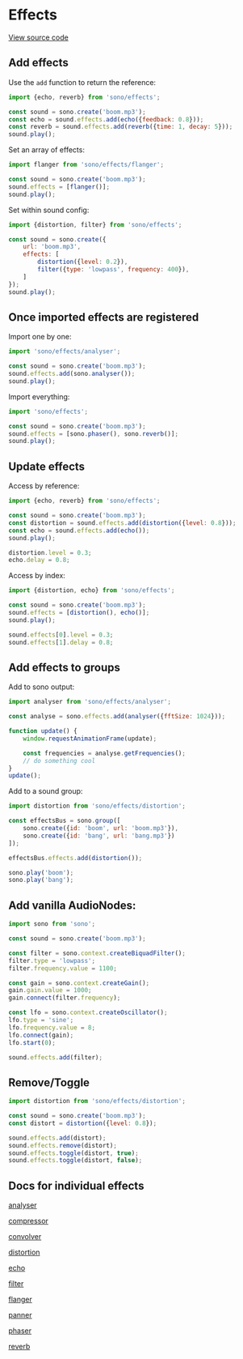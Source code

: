 # Effects

[View source code](../core/effects.js)

## Add effects

Use the `add` function to return the reference:
```javascript
import {echo, reverb} from 'sono/effects';

const sound = sono.create('boom.mp3');
const echo = sound.effects.add(echo({feedback: 0.8}));
const reverb = sound.effects.add(reverb({time: 1, decay: 5}));
sound.play();
```

Set an array of effects:
```javascript
import flanger from 'sono/effects/flanger';

const sound = sono.create('boom.mp3');
sound.effects = [flanger()];
sound.play();
```

Set within sound config:
```javascript
import {distortion, filter} from 'sono/effects';

const sound = sono.create({
	url: 'boom.mp3',
	effects: [
		distortion({level: 0.2}),
		filter({type: 'lowpass', frequency: 400}),
	]
});
sound.play();
```

## Once imported effects are registered

Import one by one:

```javascript
import 'sono/effects/analyser';

const sound = sono.create('boom.mp3');
sound.effects.add(sono.analyser());
sound.play();
```

Import everything:

```javascript
import 'sono/effects';

const sound = sono.create('boom.mp3');
sound.effects = [sono.phaser(), sono.reverb()];
sound.play();
```


## Update effects

Access by reference:
```javascript
import {echo, reverb} from 'sono/effects';

const sound = sono.create('boom.mp3');
const distortion = sound.effects.add(distortion({level: 0.8}));
const echo = sound.effects.add(echo());
sound.play();

distortion.level = 0.3;
echo.delay = 0.8;
```

Access by index:
```javascript
import {distortion, echo} from 'sono/effects';

const sound = sono.create('boom.mp3');
sound.effects = [distortion(), echo()];
sound.play();

sound.effects[0].level = 0.3;
sound.effects[1].delay = 0.8;
```

## Add effects to groups

Add to sono output:
```javascript
import analyser from 'sono/effects/analyser';

const analyse = sono.effects.add(analyser({fftSize: 1024}));

function update() {
	window.requestAnimationFrame(update);

	const frequencies = analyse.getFrequencies();
	// do something cool
}
update();
```

Add to a sound group:

```javascript
import distortion from 'sono/effects/distortion';

const effectsBus = sono.group([
	sono.create({id: 'boom', url: 'boom.mp3'}),
	sono.create({id: 'bang', url: 'bang.mp3'})
]);

effectsBus.effects.add(distortion());

sono.play('boom');
sono.play('bang');
```


## Add vanilla AudioNodes:

```javascript
import sono from 'sono';

const sound = sono.create('boom.mp3');

const filter = sono.context.createBiquadFilter();
filter.type = 'lowpass';
filter.frequency.value = 1100;

const gain = sono.context.createGain();
gain.gain.value = 1000;
gain.connect(filter.frequency);

const lfo = sono.context.createOscillator();
lfo.type = 'sine';
lfo.frequency.value = 8;
lfo.connect(gain);
lfo.start(0);

sound.effects.add(filter);
```

## Remove/Toggle

```javascript
import distortion from 'sono/effects/distortion';

const sound = sono.create('boom.mp3');
const distort = distortion({level: 0.8});

sound.effects.add(distort);
sound.effects.remove(distort);
sound.effects.toggle(distort, true);
sound.effects.toggle(distort, false);
```

## Docs for individual effects

[analyser](./effects/analyser.md)

[compressor](./effects/compressor.md)

[convolver](./effects/convolver.md)

[distortion](./effects/distortion.md)

[echo](./effects/echo.md)

[filter](./effects/filter.md)

[flanger](./effects/flanger.md)

[panner](./effects/panner.md)

[phaser](./effects/phaser.md)

[reverb](./effects/reverb.md)
